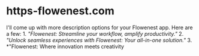 # https-flowenest.com
I'll come up with more description options for your Flowenest app. Here are a few:  1. *"Flowenest: Streamline your workflow, amplify productivity."* 2. *"Unlock seamless experiences with Flowenest: Your all-in-one solution."* 3. *"Flowenest: Where innovation meets creativity 
